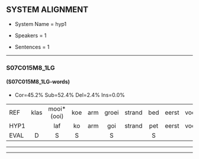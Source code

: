 
## SYSTEM ALIGNMENT

- System Name = hyp1

- Speakers = 1

- Sentences = 1

---

### S07C015M8_1LG

#### (S07C015M8_1LG-words)

- Cor=45.2%	Sub=52.4%	Del=2.4%	Ins=0.0%

|  |  |  |  |  |  |  |  |  |  |  |  |  |  |  |  |  |  |  |  |  |  |  |  |  |  |  |  |  |  |  |  |  |  |  |  |  |  |  |  |  |  |  |
|:--- |:---:|:---:|:---:|:---:|:---:|:---:|:---:|:---:|:---:|:---:|:---:|:---:|:---:|:---:|:---:|:---:|:---:|:---:|:---:|:---:|:---:|:---:|:---:|:---:|:---:|:---:|:---:|:---:|:---:|:---:|:---:|:---:|:---:|:---:|:---:|:---:|:---:|:---:|:---:|:---:|:---:|:---:|
| REF | klas | mooi*(ooi) | koe | arm | groei | strand | bed | eerst | voor | draai | sjaal | herfst | duur | straat | leeuw | clown | clown | hoek | krant | hout | vriend | gauw | chips | *(gips) | groen | feest | reis | jas | huis | paard | vijf | muts | nieuw | kind | bang | oog | zacht | schoen | plas | neus | knoop | plank |
| HYP1 |  | laf | ko | arm | goi | strand | pet | eerst | voor | tai | al | erft | tuur | straat | leel | clo | klon | hook | krant | out | vriend | gou | gep | eps | goen | gest | ijs | jas | huis | paard | vijf | met | neeuw | kind | bang | oog | zacht | schoen | plas | kneus | knoop | plank |
| EVAL | D | S | S |  | S |  | S |  |  | S | S | S | S |  | S | S | S | S |  | S |  | S | S | S | S | S | S |  |  |  |  | S | S |  |  |  |  |  |  | S |  |  |
---

---
